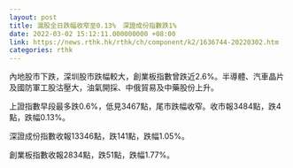 ```yaml
---
layout: post
title: 滬股全日跌幅收窄至0.13%　深證成份指數跌1%
date: 2022-03-02 15:12:11.000000000 +08:00
link: https://news.rthk.hk/rthk/ch/component/k2/1636744-20220302.htm
categories: rthk
---
```


內地股市下跌，深圳股市跌幅較大，創業板指數曾跌近2.6%。半導體、汽車晶片及國防軍工股沽壓大，油氣開採、中俄貿易及中藥股份上升。

上證指數早段最多跌0.6%，低見3467點，尾市跌幅收窄。收市報3484點，跌4點，跌幅0.13%。

深證成份指數收報13346點，跌141點，跌幅1.05%。

創業板指數收報2834點，跌51點，跌幅1.77%。
